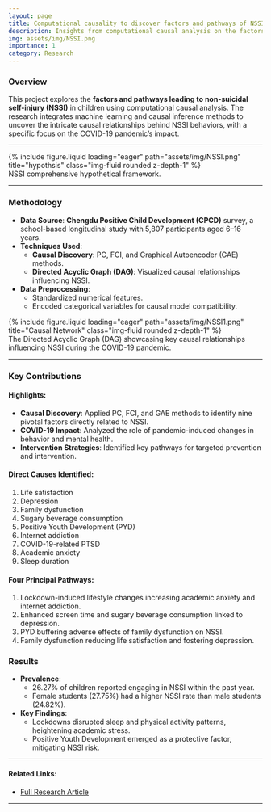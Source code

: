 ```yaml
---
layout: page
title: Computational causality to discover factors and pathways of NSSI in children
description: Insights from computational causal analysis on the factors contributing to non-suicidal self-injury in children.
img: assets/img/NSSI.png
importance: 1
category: Research
---
```


### Overview

This project explores the **factors and pathways leading to non-suicidal self-injury (NSSI)** in children using computational causal analysis. The research integrates machine learning and causal inference methods to uncover the intricate causal relationships behind NSSI behaviors, with a specific focus on the COVID-19 pandemic’s impact.

---
<div class="mt-3">
    {% include figure.liquid loading="eager" path="assets/img/NSSI.png" title="hypothsis" class="img-fluid rounded z-depth-1" %}
</div>
<div class="caption">
   NSSI comprehensive hypothetical framework.
</div>

---

### Methodology

- **Data Source**: **Chengdu Positive Child Development (CPCD)** survey, a school-based longitudinal study with 5,807 participants aged 6–16 years.
- **Techniques Used**:
  - **Causal Discovery**: PC, FCI, and Graphical Autoencoder (GAE) methods.
  - **Directed Acyclic Graph (DAG)**: Visualized causal relationships influencing NSSI.
- **Data Preprocessing**:
  - Standardized numerical features.
  - Encoded categorical variables for causal model compatibility.

<div class="mt-3">
    {% include figure.liquid loading="eager" path="assets/img/NSSI1.png" title="Causal Network" class="img-fluid rounded z-depth-1" %}
</div>
<div class="caption">
    The Directed Acyclic Graph (DAG) showcasing key causal relationships influencing NSSI during the COVID-19 pandemic.
</div>

---

### Key Contributions

#### Highlights:
- **Causal Discovery**: Applied PC, FCI, and GAE methods to identify nine pivotal factors directly related to NSSI.
- **COVID-19 Impact**: Analyzed the role of pandemic-induced changes in behavior and mental health.
- **Intervention Strategies**: Identified key pathways for targeted prevention and intervention.

#### Direct Causes Identified:
1. Life satisfaction
2. Depression
3. Family dysfunction
4. Sugary beverage consumption
5. Positive Youth Development (PYD)
6. Internet addiction
7. COVID-19-related PTSD
8. Academic anxiety
9. Sleep duration

#### Four Principal Pathways:
1. Lockdown-induced lifestyle changes increasing academic anxiety and internet addiction.
2. Enhanced screen time and sugary beverage consumption linked to depression.
3. PYD buffering adverse effects of family dysfunction on NSSI.
4. Family dysfunction reducing life satisfaction and fostering depression.

### Results

- **Prevalence**:
  - 26.27% of children reported engaging in NSSI within the past year.
  - Female students (27.75%) had a higher NSSI rate than male students (24.82%).
- **Key Findings**:
  - Lockdowns disrupted sleep and physical activity patterns, heightening academic stress.
  - Positive Youth Development emerged as a protective factor, mitigating NSSI risk.

---

#### Related Links:
- [Full Research Article](https://doi.org/10.3389/fpubh.2024.1305746)

---

